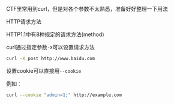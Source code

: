 CTF里常用到curl，但是对各个参数不太熟悉，准备好好整理一下用法



HTTP请求方法

HTTP1.1中有8种规定的请求方法(method)

curl通过指定参数`-X`可以设置请求方法

```bash
curl -X post http://www.baidu.com
```



设置cookie可以直接用`--cookie`

例如：

```bash
curl --cookie "admin=1;" http://example.com
```

